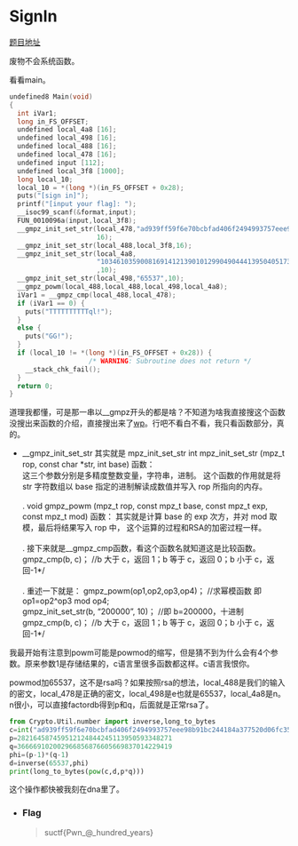 # SignIn

[题目地址](https://adworld.xctf.org.cn/challenges/details?hash=b9b2c51c-a545-4d2f-ba34-a58d8d040115_2)

废物不会系统函数。

看看main。

```c
undefined8 Main(void)
{
  int iVar1;
  long in_FS_OFFSET;
  undefined local_4a8 [16];
  undefined local_498 [16];
  undefined local_488 [16];
  undefined local_478 [16];
  undefined input [112];
  undefined local_3f8 [1000];
  long local_10;
  local_10 = *(long *)(in_FS_OFFSET + 0x28);
  puts("[sign in]");
  printf("[input your flag]: ");
  __isoc99_scanf(&format,input);
  FUN_0010096a(input,local_3f8);
  __gmpz_init_set_str(local_478,"ad939ff59f6e70bcbfad406f2494993757eee98b91bc244184a377520d06fc35",
                      16);
  __gmpz_init_set_str(local_488,local_3f8,16);
  __gmpz_init_set_str(local_4a8,
                      "103461035900816914121390101299049044413950405173712170434161686539878160984549"
                      ,10);
  __gmpz_init_set_str(local_498,"65537",10);
  __gmpz_powm(local_488,local_488,local_498,local_4a8);
  iVar1 = __gmpz_cmp(local_488,local_478);
  if (iVar1 == 0) {
    puts("TTTTTTTTTTql!");
  }
  else {
    puts("GG!");
  }
  if (local_10 != *(long *)(in_FS_OFFSET + 0x28)) {
                    /* WARNING: Subroutine does not return */
    __stack_chk_fail();
  }
  return 0;
}
```

道理我都懂，可是那一串以__gmpz开头的都是啥？不知道为啥我直接搜这个函数没搜出来函数的介绍，直接搜出来了[wp](https://blog.csdn.net/xiao__1bai/article/details/120002976)。行吧不看白不看，我只看函数部分，真的。

- __gmpz_init_set_str 其实就是 mpz_init_set_str int mpz_init_set_str (mpz_t rop, const char \*str, int base) 函数：
<br>这三个参数分别是多精度整数变量，字符串，进制。 这个函数的作用就是将 str 字符数组以 base 指定的进制解读成数值并写入 rop 所指向的内存。<br>
<br>.
void gmpz_powm (mpz_t rop, const mpz_t base, const mpz_t exp, const mpz_t mod) 函数：
其实就是计算 base 的 exp 次方，并对 mod 取模，最后将结果写入 rop 中， 这个运算的过程和RSA的加密过程一样。<br>
<br>.
接下来就是__gmpz_cmp函数，看这个函数名就知道这是比较函数。
gmpz_cmp(b, c)； //b 大于 c，返回 1；b
等于 c，返回 0；b 小于 c，返回-1*/<br>
<br>.
重述一下就是：
gmpz_powm(op1,op2,op3,op4)； //求幂模函数 即 op1=op2^op3 mod op4;<br>
gmpz_init_set_str(b, “200000”, 10)； //即 b=200000，十进制<Br>
gmpz_cmp(b, c)； //b 大于 c，返回 1；b 等于 c，返回 0；b 小于 c，返回-1*/

我最开始有注意到powm可能是powmod的缩写，但是猜不到为什么会有4个参数。原来参数1是存储结果的，c语言里很多函数都这样。c语言我恨你。

powmod加65537，这不是rsa吗？如果按照rsa的想法，local_488是我们的输入的密文，local_478是正确的密文，local_498是e也就是65537，local_4a8是n。n很小，可以直接factordb得到p和q，后面就是正常rsa了。

```python
from Crypto.Util.number import inverse,long_to_bytes
c=int("ad939ff59f6e70bcbfad406f2494993757eee98b91bc244184a377520d06fc35",16)
p=282164587459512124844245113950593348271
q=366669102002966856876605669837014229419
phi=(p-1)*(q-1)
d=inverse(65537,phi)
print(long_to_bytes(pow(c,d,p*q)))
```

这个操作都快被我刻在dna里了。

- ### Flag
  > suctf{Pwn_@_hundred_years}